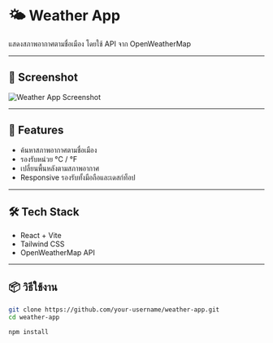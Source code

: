 # 🌤️ Weather App
แสดงสภาพอากาศตามชื่อเมือง โดยใช้ API จาก OpenWeatherMap

---

## 📸 Screenshot



![Weather App Screenshot](/Screenshot-Weather-app1.png)

---

## 🚀 Features

- ค้นหาสภาพอากาศตามชื่อเมือง
- รองรับหน่วย °C / °F
- เปลี่ยนพื้นหลังตามสภาพอากาศ
- Responsive รองรับทั้งมือถือและเดสก์ท็อป

---

## 🛠️ Tech Stack

- React + Vite
- Tailwind CSS
- OpenWeatherMap API

---

## 📦 วิธีใช้งาน

```bash
git clone https://github.com/your-username/weather-app.git
cd weather-app

npm install
